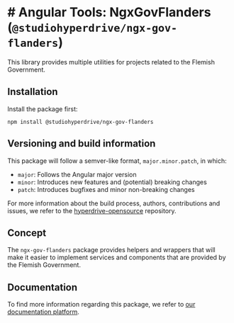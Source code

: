 # # Angular Tools: NgxGovFlanders (`@studiohyperdrive/ngx-gov-flanders`)

This library provides multiple utilities for projects related to the Flemish Government.

## Installation

Install the package first:

```shell
npm install @studiohyperdrive/ngx-gov-flanders
```

## Versioning and build information

This package will follow a semver-like format, `major.minor.patch`, in which:

- `major`: Follows the Angular major version
- `minor`: Introduces new features and (potential) breaking changes
- `patch`: Introduces bugfixes and minor non-breaking changes

For more information about the build process, authors, contributions and issues, we refer to the [hyperdrive-opensource](https://github.com/studiohyperdrive/hyperdrive-opensource) repository.

## Concept

The `ngx-gov-flanders` package provides helpers and wrappers that will make it easier to implement services and components that are provided by the Flemish Government.

## Documentation

To find more information regarding this package, we refer to [our documentation platform](https://open-source.studiohyperdrive.be/docs/angular/government/flanders/introduction).
